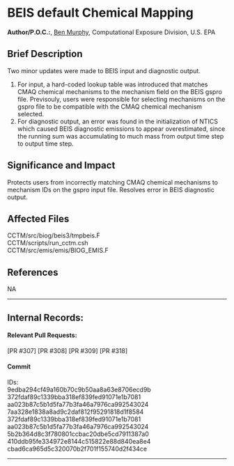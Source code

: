 # BEIS default Chemical Mapping 

**Author/P.O.C.:**, [Ben Murphy](mailto:murphy.ben@epa.gov), Computational Exposure Division, U.S. EPA

## Brief Description
Two minor updates were made to BEIS input and diagnostic output. 
1) For input, a hard-coded lookup table was introduced that matches CMAQ chemical mechanisms to 
the mechanism field on the BEIS gspro file. Previsouly, users were responsible for selecting 
mechanisms on the gspro file to be compatible with the CMAQ chemical mechanism selected.
2) For diagnostic output, an error was found in the initialization of NTICS which caused BEIS 
diagnostic emissions to appear overestimated, since the running sum was accumulating to much
mass from output time step to output time step.

## Significance and Impact  
Protects users from incorrectly matching CMAQ chemical mechanisms to mechanism IDs on the gspro 
input file. Resolves error in BEIS diagnostic output.

## Affected Files
CCTM/src/biog/beis3/tmpbeis.F  
CCTM/scripts/run_cctm.csh  
CCTM/src/emis/emis/BIOG_EMIS.F  

## References
NA           

-----
## Internal Records:
#### Relevant Pull Requests:
[PR #307] 
[PR #308]
[PR #309]
[PR #318]

#### Commit 
IDs:                        
9edba294cf49a160b70c9b50aa8a63e8706ecd9b  
372fdaf89c1339bba318ef839fed91071e1b7081  
aa023b87c5b1d5fa77b3fa46a7976ca992543024  
7aa328e1838a8ad9c2daf812f95291818d1f8584  
372fdaf89c1339bba318ef839fed91071e1b7081  
aa023b87c5b1d5fa77b3fa46a7976ca992543024  
5b2b364d8c3f780801ccbac20dbe5cd7911387a0  
410ddb95fe334972e8144c515822e88d840ea8e4  
cbad6ca965d5c320070b2f701f155740d2f434ce  

-----

